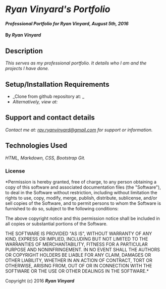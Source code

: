 # _Ryan Vinyard's Portfolio_

#### _Professional Portfolio for Ryan Vinyard, August 5th, 2016_

#### By _**Ryan Vinyard**_

## Description

_This serves as my professional portfolio. It details who I am and the projects I have done._

## Setup/Installation Requirements

* _Clone from github repository at: _
* _Alternatively, view at:_


## Support and contact details

_Contact me at: rav.ryanvinyard@gmail.com for support or information._

## Technologies Used

_HTML, Markdown, CSS, Bootstrap Git._

### License

*Permission is hereby granted, free of charge, to any person obtaining a copy of this software and associated documentation files (the "Software"), to deal in the Software without restriction, including without limitation the rights to use, copy, modify, merge, publish, distribute, sublicense, and/or sell copies of the Software, and to permit persons to whom the Software is furnished to do so, subject to the following conditions:

The above copyright notice and this permission notice shall be included in all copies or substantial portions of the Software.

THE SOFTWARE IS PROVIDED "AS IS", WITHOUT WARRANTY OF ANY KIND, EXPRESS OR IMPLIED, INCLUDING BUT NOT LIMITED TO THE WARRANTIES OF MERCHANTABILITY, FITNESS FOR A PARTICULAR PURPOSE AND NONINFRINGEMENT. IN NO EVENT SHALL THE AUTHORS OR COPYRIGHT HOLDERS BE LIABLE FOR ANY CLAIM, DAMAGES OR OTHER LIABILITY, WHETHER IN AN ACTION OF CONTRACT, TORT OR OTHERWISE, ARISING FROM, OUT OF OR IN CONNECTION WITH THE SOFTWARE OR THE USE OR OTHER DEALINGS IN THE SOFTWARE.*

Copyright (c) 2016 **_Ryan Vinyard_**
